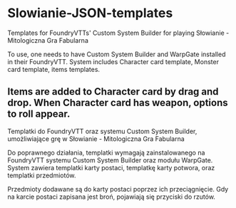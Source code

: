 # Slowianie-JSON-templates
Templates for FoundryVTTs' Custom System Builder for playing Słowianie - Mitologiczna Gra Fabularna

To use, one needs to have Custom System Builder and WarpGate installed in their FoundryVTT.
System includes Character card template, Monster card template, items templates.

Items are added to Character card by drag and drop. When Character card has weapon, options to roll appear.
------------------------------------------------------------
Templatki do FoundryVTT oraz systemu Custom System Builder, umożliwiające grę w Słowianie - Mitologiczna Gra Fabularna

Do poprawnego działania, templatki wymagają zainstalowanego na FoundryVTT systemu Custom System Builder oraz modułu WarpGate.
System zawiera templatki karty postaci, templatkę karty potwora, oraz templatki przedmiotów.

Przedmioty dodawane są do karty postaci poprzez ich przeciągnięcie. Gdy na karcie postaci zapisana jest broń, pojawiają się
przyciski do rzutów.
